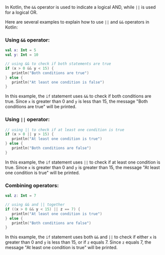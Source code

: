 In Kotlin, the `&&` operator is used to indicate a logical AND, while `||` is used for a logical OR.

Here are several examples to explain how to use `||` and `&&` operators in Kotlin:

### Using `&&` operator:

```kotlin
val x: Int = 5
val y: Int = 10

// using && to check if both statements are true
if (x > 0 && y < 15) {
   println("Both conditions are true")
} else {
   println("At least one condition is false")
}
```

In this example, the `if` statement uses `&&` to check if both conditions are true. Since `x` is greater than 0 and `y` is less than 15, the message "Both conditions are true" will be printed.

### Using `||` operator:

```kotlin
// using || to check if at least one condition is true
if (x > 0 || y > 15) {
   println("At least one condition is true")
} else {
   println("Both conditions are false")
}
```

In this example, the `if` statement uses `||` to check if at least one condition is true. Since `x` is greater than 0 and `y` is greater than 15, the message "At least one condition is true" will be printed.

### Combining operators:

```kotlin
val z: Int = 7

// using && and || together
if ((x > 0 && y < 15) || z == 7) {
   println("At least one condition is true")
} else {
   println("Both conditions are false")
}
```

In this example, the `if` statement uses both `&&` and `||` to check if either `x` is greater than 0 and `y` is less than 15, or if `z` equals 7. Since `z` equals 7, the message "At least one condition is true" will be printed.